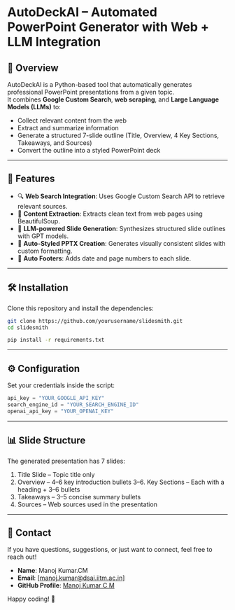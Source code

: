 # AutoDeckAI – Automated PowerPoint Generator with Web + LLM Integration

## 📌 Overview
AutoDeckAI is a Python-based tool that automatically generates professional PowerPoint presentations from a given topic.  
It combines **Google Custom Search**, **web scraping**, and **Large Language Models (LLMs)** to:
- Collect relevant content from the web
- Extract and summarize information
- Generate a structured 7-slide outline (Title, Overview, 4 Key Sections, Takeaways, and Sources)
- Convert the outline into a styled PowerPoint deck

---

## 🚀 Features
- 🔍 **Web Search Integration**: Uses Google Custom Search API to retrieve relevant sources.  
- 📑 **Content Extraction**: Extracts clean text from web pages using BeautifulSoup.  
- 🤖 **LLM-powered Slide Generation**: Synthesizes structured slide outlines with GPT models.  
- 🎨 **Auto-Styled PPTX Creation**: Generates visually consistent slides with custom formatting.  
- 📅 **Auto Footers**: Adds date and page numbers to each slide.  

---

## 🛠️ Installation

Clone this repository and install the dependencies:

```bash
git clone https://github.com/yourusername/slidesmith.git
cd slidesmith

pip install -r requirements.txt
```

---

## ⚙️ Configuration

Set your credentials inside the script:

```python
api_key = "YOUR_GOOGLE_API_KEY"
search_engine_id = "YOUR_SEARCH_ENGINE_ID"
openai_api_key = "YOUR_OPENAI_KEY"
```

---

## 📊 Slide Structure

The generated presentation has 7 slides:
1. Title Slide – Topic title only
2. Overview – 4–6 key introduction bullets
   3–6. Key Sections – Each with a heading + 3–6 bullets
3. Takeaways – 3–5 concise summary bullets
4. Sources – Web sources used in the presentation
   
---

## 📧 Contact  

If you have questions, suggestions, or just want to connect, feel free to reach out!  

- **Name**: Manoj Kumar.CM  
- **Email**: [manoj.kumar@dsai.iitm.ac.in]  
- **GitHub Profile**: [Manoj Kumar C M](https://github.com/MANOJKUMAR-CM)  

Happy coding! 🚀
